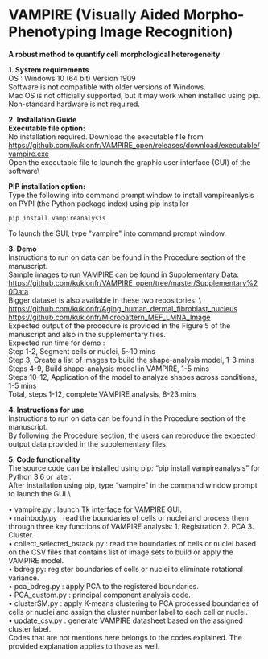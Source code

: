 # VAMPIRE (Visually Aided Morpho-Phenotyping Image Recognition)
**A robust method to quantify cell morphological heterogeneity**

**1. System requirements**\
    OS : Windows 10 (64 bit) Version 1909\
    Software is not compatible with older versions of Windows.\
    Mac OS is not officially supported, but it may work when installed using pip.\
    Non-standard hardware is not required.
    
**2. Installation Guide**\
    **Executable file option:**\
    No installation required. Download the executable file from https://github.com/kukionfr/VAMPIRE_open/releases/download/executable/vampire.exe \
    Open the executable file to launch the graphic user interface (GUI) of the software\

**PIP installation option:**\
    Type the following into command prompt window to install vampireanlysis on PYPI (the Python package index) using pip installer
    
    pip install vampireanalysis
    
To launch the GUI, type "vampire" into command prompt window.
    
**3. Demo**\
    Instructions to run on data can be found in the Procedure section of the manuscript.\
    Sample images to run VAMPIRE can be found in Supplementary Data: https://github.com/kukionfr/VAMPIRE_open/tree/master/Supplementary%20Data \
    Bigger dataset is also available in these two repositories: \ https://github.com/kukionfr/Aging_human_dermal_fibroblast_nucleus \
    https://github.com/kukionfr/Micropattern_MEF_LMNA_Image \
    Expected output of the procedure is provided in the Figure 5 of the manuscript and also in the supplementary files.\
    Expected run time for demo :\
        Step 1-2, Segment cells or nuclei, 5~10 mins\
        Step 3, Create a list of images to build the shape-analysis model, 1-3 mins\
        Steps 4-9, Build shape-analysis model in VAMPIRE, 1-5 mins\
        Steps 10-12, Application of the model to analyze shapes across conditions, 1-5 mins\
        Total, steps 1-12, complete VAMPIRE analysis, 8-23 mins
        
**4. Instructions for use**\
    Instructions to run on data can be found in the Procedure section of the manuscript.\
    By following the Procedure section, the users can reproduce the expected output data provided in the supplementary files.

**5. Code functionality**\
    The source code can be installed using pip: “pip install vampireanalysis” for Python 3.6 or later.\
    After installation using pip, type “vampire” in the command window prompt to launch the GUI.\
    
    
•	vampire.py : launch Tk interface for VAMPIRE GUI.\
•	mainbody.py : read the boundaries of cells or nuclei and process them through three key functions of VAMPIRE analysis: 1. Registration 2. PCA 3. Cluster.\
•	collect_selected_bstack.py : read the boundaries of cells or nuclei based on the CSV files that contains list of image sets to build or apply the VAMPIRE model.\
•	bdreg.py: register boundaries of cells or nuclei to eliminate rotational variance.\
•	pca_bdreg.py : apply PCA to the registered boundaries.\
•	PCA_custom.py  : principal component analysis code.\
•	clusterSM.py : apply K-means clustering to PCA processed boundaries of cells or nuclei and assign the cluster number label to each cell or nuclei.\
•	update_csv.py : generate VAMPIRE datasheet based on the assigned cluster label.\
Codes that are not mentions here belongs to the codes explained. The provided explanation applies to those as well.
